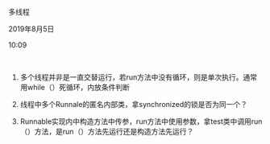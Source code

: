 多线程

2019年8月5日

10:09

 

1.  多个线程并非是一直交替运行，若run方法中没有循环，则是单次执行。通常用while（）死循环，内放条件判断

2.  线程中多个Runnale的匿名内部类，拿synchronized的锁是否为同一个？

3.  Runnable实现内中构造方法中传参，run方法中使用参数，拿test类中调用run（）方法，是run（）方法先运行还是构造方法先运行？
